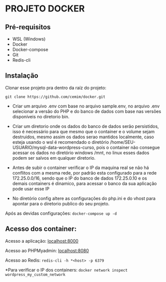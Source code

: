 # PROJETO DOCKER

## Pré-requisitos
- WSL (Windows)
- Docker
- Docker-compose
- Git
- Redis-cli

## Instalação
Clonar esse projeto pra dentro da raíz do projeto:

``git clone https://github.com/cemim/docker.git``
- Criar um arquivo .env com base no arquivo sample.env, no arquivo .env selecionar a versão do PHP e do banco de dados com base nas versões disponíveis no diretorio bin. 

- Criar um diretorio onde os dados do banco de dados serão persistidos, isso é necessário para que mesmo que o container e o volume sejam destruidos, mesmo assim os dados serao mantidos localmente, caso esteja usando o wsl é recomendado o diretório /home/SEU-USUARIO/mysql-data-wordpress-curso, pois o container não consegue acessar os dados no diretório windows /mnt, no linux esses dados podem ser salvos em qualquer diretorio.

- Antes de subir o container verificar o IP da maquina real se não há conflitos com a mesma rede, por padrão esta configurado para a rede 172.25.0.0/16, sendo que o IP do banco de dados 172.25.0.10 e os demais containers é dinamico, para acessar o banco da sua aplicação pode usar esse IP

- No diretório config altere as configurações do php.ini e do vhost para apontar para o diretorio publico do seu projeto.

Após as devidas configurações:
``docker-compose up -d``

## Acesso dos container:
Acesso a aplicação: [localhost:8000](http://localhost:8000/)

Acesso ao PHPMyadmin: [localhost:8080](http://localhost:8080/)

Acesso ao Redis: ``redis-cli -h *<host> -p 6379``

*Para verificar o IP dos containers: ``docker network inspect wordpress_my_custom_network``

